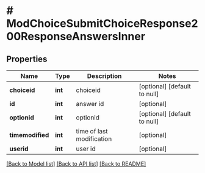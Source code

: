 # # ModChoiceSubmitChoiceResponse200ResponseAnswersInner

## Properties

Name | Type | Description | Notes
------------ | ------------- | ------------- | -------------
**choiceid** | **int** | choiceid | [optional] [default to null]
**id** | **int** | answer id | [optional]
**optionid** | **int** | optionid | [optional] [default to null]
**timemodified** | **int** | time of last modification | [optional]
**userid** | **int** | user id | [optional]

[[Back to Model list]](../../README.md#models) [[Back to API list]](../../README.md#endpoints) [[Back to README]](../../README.md)
